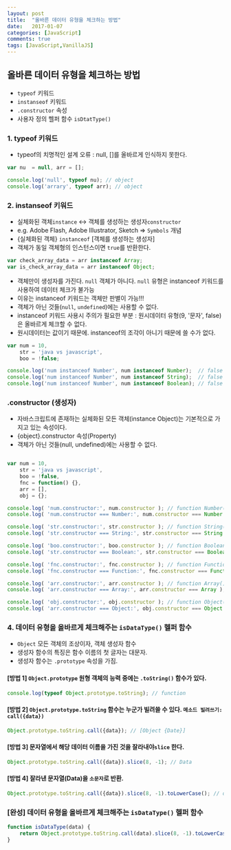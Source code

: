```yaml
---
layout: post
title:  "올바른 데이터 유형을 체크하는 방법"
date:   2017-01-07
categories: [JavaScript]
comments: true
tags: [JavaScript,VanillaJS]
---
```


## 올바른 데이터 유형을 체크하는 방법
- `typeof` 키워드
- `instanseof` 키워드
- `.constructor` 속성
- 사용자 정의 헬퍼 함수 `isDtatType()`

<!--more-->

### 1. typeof 키워드
- typeof의 치명적인 설계 오류 : null, []를 올바르게 인식하지 못한다.

```javascript
var nu  = null, arr = [];

console.log('null', typeof nu); // object
console.log('arrary', typeof arr); // object
``` 

### 2. instanseof 키워드
- 실체화된 객체`instance` <-> 객체를 생성하는 생성자`constructor`
- e.g. Adobe Flash,  Adobe Illustrator, Sketch => `Symbols` 개념
- {실체화된 객체} `instanceof` [객체를 생성하는 생성자]
- 객체가 동일 객체형의 인스턴스이면 `true`를 반환한다.

```javascript
var check_array_data = arr instanceof Array;
var is_check_array_data = arr instanceof Object;
```

- 객체만이 생성자를 가진다. `null` 객체가 아니다. `null` 유형은 instanceof 키워드를 사용하여 데이터 체크가 불가능
- 이유는 instanceof 키워드는 객체만 판별이 가능!!!
- 객체가 아닌 것들(`null`, `undefined`)에는 사용할 수 없다.
- instanceof 키워드 사용시 주의가 필요한 부분 : 원시데이터 유형(9, '문자', false)은 올바르게 체크할 수 없다.
- 원시데이터는 값이기 때문에. instanceof의 조각이 아니기 때문에 쓸 수가 없다. 

```javascript
var num = 10, 
	str = 'java vs javascript',
	boo = !false;

console.log('num instanceof Number', num instanceof Number);  // false
console.log('num instanceof Number', num instanceof String);  // false
console.log('num instanceof Number', num instanceof Boolean); // false
```

### .constructor (생성자)
- 자바스크립트에 존재하는 실체화된 모든 객체(instance Object)는 기본적으로 가지고 있는 속성이다.
- {object}.constructor 속성(Property)
- 객체가 아닌 것들(null, undefined)에는 사용할 수 없다.

```javascript

var num = 10,
	str = 'java vs javascript',
	boo = !false,
	fnc = function() {},
	arr = [],
	obj = {};

console.log( 'num.constructor:', num.constructor ); // function Number() { [native code] }
console.log( 'num.constructor === Number:', num.constructor === Number ); // true

console.log( 'str.constructor:', str.constructor ); // function String() { [native code] }
console.log( 'str.constructor === String:', str.constructor === String ); // true

console.log( 'boo.constructor:', boo.constructor ); // function Boolean() { [native code] }
console.log( 'str.constructor === Boolean:', str.constructor === Boolean ); // true

console.log( 'fnc.constructor:', fnc.constructor ); // function Function() { [native code] }
console.log( 'fnc.constructor === Function:', fnc.constructor === Function ); // true

console.log( 'arr.constructor:', arr.constructor ); // function Array() { [native code] }
console.log( 'arr.constructor === Array:', arr.constructor === Array ); // true

console.log( 'obj.constructor:', obj.constructor ); // function Object() { [native code] }
console.log( 'arr.constructor === Object:', obj.constructor === Object ); // true
```

### 4. 데이터 유형을 올바르게 체크해주는 `isDataType()` 헬퍼 함수
- `Object` 모든 객체의 조상이자, 객체 생성자 함수
- 생성자 함수의 특징은 함수 이름의 첫 글자는 대문자.
- 생성자 함수는 `.prototype` 속성을 가짐.

#### [방법 1] `Object.prototype` 원형 객체의 능력 중에는 `.toString()` 함수가 있다.

```javascript
console.log(typeof Object.prototype.toString); // function
```

#### [방법 2] `Object.prototype.toString` 함수는 누군가 빌려쓸 수 있다. `메소드 빌려쓰기: call({data})`

```javascript
Object.prototype.toString.call({data}); // [Object {Date}]
```

#### [방법 3] 문자열에서 해당 데이터 이름을 가진 것을 잘라내야`slice` 한다.

```javascript
Object.prototype.toString.call({data}).slice(8, -1); // Data
```

#### [방법 4] 잘라낸 문자열(Data)을 `소문자`로 반환.

```javascript
Object.prototype.toString.call({data}).slice(8, -1).toLowerCase(); // data
```

### [완성] 데이터 유형을 올바르게 체크해주는 `isDataType()` 헬퍼 함수

```javascript
function isDataType(data) {
	return Object.prototype.toString.call(data).slice(8, -1).toLowerCase(); 
}
``` 
